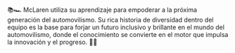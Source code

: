 📚🏎️ McLaren utiliza su aprendizaje para empoderar a la próxima generación del automovilismo. Su rica historia de diversidad dentro del equipo es la base para forjar un futuro inclusivo y brillante en el mundo del automovilismo, donde el conocimiento se convierte en el motor que impulsa la innovación y el progreso. 🌟🌈